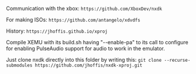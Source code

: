 Communication with the xbox: ```https://github.com/XboxDev/nxdk```

For making ISOs: ```https://github.com/antangelo/xdvdfs```

History: ```https://jhoffis.github.io/xproj```

Compile XEMU with its build.sh having "--enable-pa" to its call to configure for enabling PulseAudio support for audio to work in the emulator.

Just clone nxdk directly into this folder by writing this: ```git clone --recurse-submodules https://github.com/jhoffis/nxdk-xproj.git```
